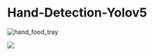 # Hand-Detection-Yolov5
![hand_food_tray](https://user-images.githubusercontent.com/66863370/154436536-1af93aff-620f-4991-be46-8751728f8cb3.gif)

![](https://upload.wikimedia.org/wikipedia/commons/c/c9/Hand_food_tray.gif)
